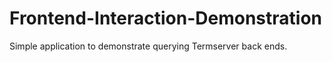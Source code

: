 # Frontend-Interaction-Demonstration
Simple application to demonstrate querying Termserver back ends. 

